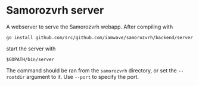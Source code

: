 # Samorozvrh server

A webserver to serve the Samorozvrh webapp. After compiling with

```
go install github.com/src/github.com/iamwave/samorozvrh/backend/server
```

start the server with

```
$GOPATH/bin/server
```

The command should be ran from the `samorozvrh` directory, or set the `--rootdir` argument to it. Use `--port` to specify the port.
